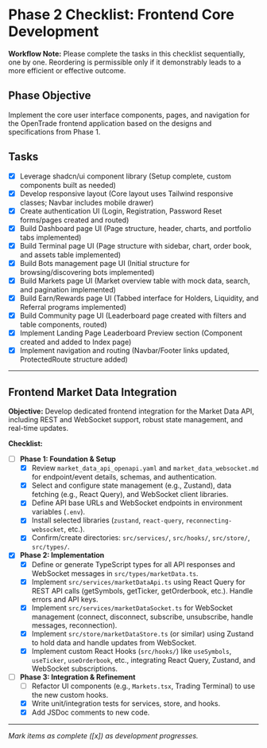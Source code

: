 # Phase 2 Checklist: Frontend Core Development

**Workflow Note:** Please complete the tasks in this checklist sequentially, one by one. Reordering is permissible only if it demonstrably leads to a more efficient or effective outcome.

## Phase Objective

Implement the core user interface components, pages, and navigation for the OpenTrade frontend application based on the designs and specifications from Phase 1.

## Tasks

- [x] Leverage shadcn/ui component library (Setup complete, custom components built as needed)
- [x] Develop responsive layout (Core layout uses Tailwind responsive classes; Navbar includes mobile drawer)
- [x] Create authentication UI (Login, Registration, Password Reset forms/pages created and routed)
- [x] Build Dashboard page UI (Page structure, header, charts, and portfolio tabs implemented)
- [x] Build Terminal page UI (Page structure with sidebar, chart, order book, and assets table implemented)
- [x] Build Bots management page UI (Initial structure for browsing/discovering bots implemented)
- [x] Build Markets page UI (Market overview table with mock data, search, and pagination implemented)
- [x] Build Earn/Rewards page UI (Tabbed interface for Holders, Liquidity, and Referral programs implemented)
- [x] Build Community page UI (Leaderboard page created with filters and table components, routed)
- [x] Implement Landing Page Leaderboard Preview section (Component created and added to Index page)
- [x] Implement navigation and routing (Navbar/Footer links updated, ProtectedRoute structure added)

---

## Frontend Market Data Integration

**Objective:** Develop dedicated frontend integration for the Market Data API, including REST and WebSocket support, robust state management, and real-time updates.

**Checklist:**

- [ ] **Phase 1: Foundation & Setup**
  - [x] Review `market_data_api_openapi.yaml` and `market_data_websocket.md` for endpoint/event details, schemas, and authentication.
  - [x] Select and configure state management (e.g., Zustand), data fetching (e.g., React Query), and WebSocket client libraries.
  - [x] Define API base URLs and WebSocket endpoints in environment variables (`.env`).
  - [x] Install selected libraries (`zustand`, `react-query`, `reconnecting-websocket`, etc.).
  - [x] Confirm/create directories: `src/services/`, `src/hooks/`, `src/store/`, `src/types/`.
- [x] **Phase 2: Implementation**
  - [x] Define or generate TypeScript types for all API responses and WebSocket messages in `src/types/marketData.ts`.
  - [x] Implement `src/services/marketDataApi.ts` using React Query for REST API calls (getSymbols, getTicker, getOrderbook, etc.). Handle errors and API keys.
  - [x] Implement `src/services/marketDataSocket.ts` for WebSocket management (connect, disconnect, subscribe, unsubscribe, handle messages, reconnection).
  - [x] Implement `src/store/marketDataStore.ts` (or similar) using Zustand to hold data and handle updates from WebSocket.
  - [x] Implement custom React Hooks (`src/hooks/`) like `useSymbols`, `useTicker`, `useOrderbook`, etc., integrating React Query, Zustand, and WebSocket subscriptions.
- [ ] **Phase 3: Integration & Refinement**
  - [ ] Refactor UI components (e.g., `Markets.tsx`, Trading Terminal) to use the new custom hooks.
  - [x] Write unit/integration tests for services, store, and hooks.
  - [x] Add JSDoc comments to new code.

---

_Mark items as complete ([x]) as development progresses._
